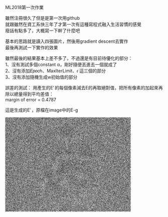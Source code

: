 ML2018第一次作業

雖然注冊很久了但是是第一次用github   
就跟雖然在資工系快三年了才第一次有這種寫程式融入生活習慣的感覺   
廢話有點多了，大概寫一下幹了什麼吧   

基本的思路就是讀入四張圖片，然後用gradient descent去實作   
最後再測試一下實作的效果

雖然最後的結果基本上差不多了，不過還是有目前待優化的部分：   
1、沒有測試多個constant α，剛好隨便丟進去一個就成了  
2、沒有添加𝐸𝑝𝑜𝑐ℎ、MaxIterLimit、𝜖 這三個的部分  
3、沒有添加隨機生成w初始值的部分  


誤差的測試： 
用產生的E′ 的每個像素減去E的再取絕對值，把所有像素的加起來再除以總量得到平均差值：  
margin of error =  0.4787 

這是生成的E′ ，原檔在image中的E-g   

![image](https://github.com/BergLoo/-ML2018_410421252/blob/master/image/E-g%20for%20display.jpeg?raw=true)
